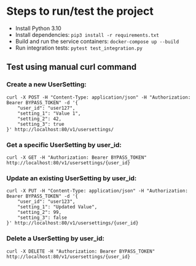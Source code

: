 # Steps to run/test the project

- Install Python 3.10
- Install dependencies: `pip3 install -r requirements.txt`
- Build and run the service containers: `docker-compose up --build`
- Run integration tests: `pytest test_integration.py`

## Test using manual curl command

### Create a new UserSetting:
```
curl -X POST -H "Content-Type: application/json" -H "Authorization: Bearer BYPASS_TOKEN" -d '{
    "user_id": "user127",
    "setting_1": "Value 1",
    "setting_2": 42,
    "setting_3": true
}' http://localhost:80/v1/usersettings/
```

### Get a specific UserSetting by user_id:
```
curl -X GET -H "Authorization: Bearer BYPASS_TOKEN" http://localhost:80/v1/usersettings/{user_id}
```

### Update an existing UserSetting by user_id:
```
curl -X PUT -H "Content-Type: application/json" -H "Authorization: Bearer BYPASS_TOKEN" -d '{
    "user_id": "user123",
    "setting_1": "Updated Value",
    "setting_2": 99,
    "setting_3": false
}' http://localhost:80/v1/usersettings/{user_id}
```

### Delete a UserSetting by user_id:
```
curl -X DELETE -H "Authorization: Bearer BYPASS_TOKEN" http://localhost:80/v1/usersettings/{user_id}
```
